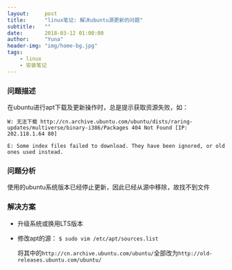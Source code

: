 ```yaml
---
layout:     post
title:      "linux笔记: 解决ubuntu源更新的问题"
subtitle:   ""
date:       2018-03-12 01:00:00
author:     "Yuna"
header-img: "img/home-bg.jpg"
tags:
    - linux
    - 安装笔记
---
```



### 问题描述

在ubuntu进行apt下载及更新操作时，总是提示获取资源失败，如：

```
W: 无法下载 http://cn.archive.ubuntu.com/ubuntu/dists/raring-updates/multiverse/binary-i386/Packages 404 Not Found [IP: 202.118.1.64 80]

E: Some index files failed to download. They have been ignored, or old ones used instead.
```


### 问题分析

使用的ubuntu系统版本已经停止更新，因此已经从源中移除，故找不到文件


### 解决方案

+ 升级系统或换用LTS版本
+ 修改apt的源： `$ sudo vim /etc/apt/sources.list`

	将其中的`http://cn.archive.ubuntu.com/ubuntu/`全部改为`http://old-releases.ubuntu.com/ubuntu/`